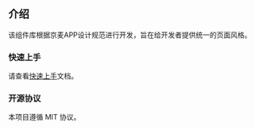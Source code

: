 ## 介绍

该组件库根据京麦APP设计规范进行开发，旨在给开发者提供统一的页面风格。

### 快速上手

请查看[快速上手](#/components/quickUse)文档。

### 开源协议

本项目遵循 MIT 协议。